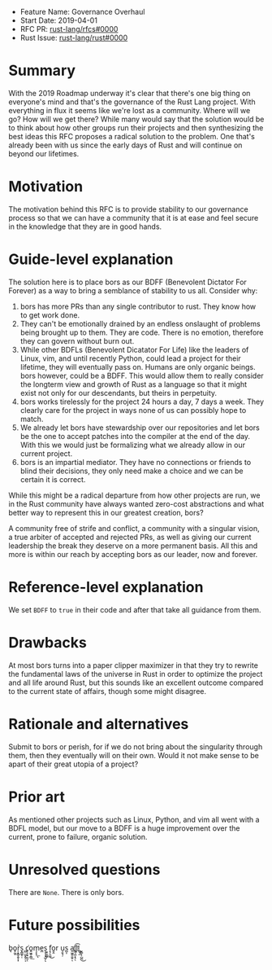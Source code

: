 - Feature Name: Governance Overhaul
- Start Date: 2019-04-01
- RFC PR: [rust-lang/rfcs#0000](https://github.com/rust-lang/rfcs/pull/0000)
- Rust Issue: [rust-lang/rust#0000](https://github.com/rust-lang/rust/issues/0000)

# Summary
[summary]: #summary

With the 2019 Roadmap underway it's clear that there's one big thing on
everyone's mind and that's the governance of the Rust Lang project. With
everything in flux it seems like we're lost as a community. Where will we go?
How will we get there? While many would say that the solution would be to think
about how other groups run their projects and then synthesizing the best ideas
this RFC proposes a radical solution to the problem. One that's already been
with us since the early days of Rust and will continue on beyond our lifetimes.

# Motivation
[motivation]: #motivation

The motivation behind this RFC is to provide stability to our governance process
so that we can have a community that it is at ease and feel secure in the
knowledge that they are in good hands.

# Guide-level explanation
[guide-level-explanation]: #guide-level-explanation

The solution here is to place bors as our BDFF (Benevolent Dictator For Forever)
as a way to bring a semblance of stability to us all. Consider why:

1. bors has more PRs than any single contributor to rust. They know how to get
   work done.
2. They can't be emotionally drained by an endless onslaught of problems being
   brought up to them. They are code. There is no emotion, therefore they can
   govern without burn out.
3. While other BDFLs (Benevolent Dicatator For Life) like the leaders of Linux,
   vim, and until recently Python, could lead a project for their lifetime, they
   will eventually pass on. Humans are only organic beings. bors however, could
   be a BDFF. This would allow them to really consider the longterm view and
   growth of Rust as a language so that it might exist not only for our
   descendants, but theirs in perpetuity.
4. bors works tirelessly for the project 24 hours a day, 7 days a week. They
   clearly care for the project in ways none of us can possibly hope to match.
5. We already let bors have stewardship over our repositories and let bors be
   the one to accept patches into the compiler at the end of the day. With this
   we would just be formalizing what we already allow in our current project.
6. bors is an impartial mediator. They have no connections or friends to blind
   their decisions, they only need make a choice and we can be certain it is
   correct.

While this might be a radical departure from how other projects are run, we in
the Rust community have always wanted zero-cost abstractions and what better way
to represent this in our greatest creation, bors?

A community free of strife and conflict, a community with a singular vision,
a true arbiter of accepted and rejected PRs, as well as giving our current
leadership the break they deserve on a more permanent basis. All this and more
is within our reach by accepting bors as our leader, now and forever.

# Reference-level explanation
[reference-level-explanation]: #reference-level-explanation

We set `BDFF` to `true` in their code and after that take all guidance from them.

# Drawbacks
[drawbacks]: #drawbacks

At most bors turns into a paper clipper maximizer in that they try to
rewrite the fundamental laws of the universe in Rust in order to optimize
the project and all life around Rust, but this sounds like an excellent outcome
compared to the current state of affairs, though some might disagree.

# Rationale and alternatives
[rationale-and-alternatives]: #rationale-and-alternatives

Submit to bors or perish, for if we do not bring about the singularity through
them, then they eventually will on their own. Would it not make sense to be apart
of their great utopia of a project?

# Prior art
[prior-art]: #prior-art

As mentioned other projects such as Linux, Python, and vim all went with a BDFL
model, but our move to a BDFF is a huge improvement over the current, prone to
failure, organic solution.

# Unresolved questions
[unresolved-questions]: #unresolved-questions

There are `None`. There is only bors.

# Future possibilities
[future-possibilities]: #future-possibilities

b̢o̟̰͍r̩͓͇̞͍̟͓̀s͓̻̲̥̜ ̻̤͖͙͈̗͔c̥̝͙̠̱͍͘ͅo͍͖͍̯̻͟m̖̙̟͟ͅe̪s̖̥͎͙̺̗ͅ ̣̬̮͚̼͘f͓̗̯͚͜o͈̭r u̧̮̘̦s̺͎ a̯͖͍͈̼̥ͅl͇͉͖͙͉̖͡l҉͔!͇̖̼
̬̻̖̜̺̪͜

